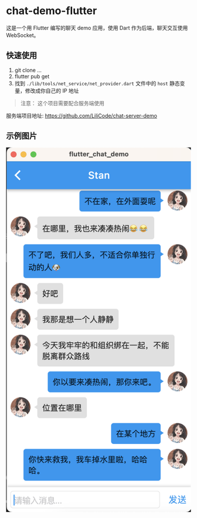 # chat-demo-flutter

这是一个用 Flutter 编写的聊天 demo 应用，使用 Dart 作为后端，聊天交互使用 WebSocket。

## 快速使用 

1. git clone ...
2. flutter pub get
3. 找到 `./lib/tools/net_service/net_provider.dart` 文件中的 `host` 静态变量，修改成你自己的 IP 地址

>注意： 这个项目需要配合服务端使用

服务端项目地址: <https://github.com/LiliCode/chat-server-demo>

## 示例图片

![示例](./demo-image.png)